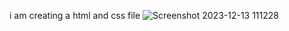 i am creating a html and css file 
![Screenshot 2023-12-13 111228](https://github.com/Venkatallaka/Hero/assets/133570665/6e7f6349-d719-4cee-a665-871702f220fc)
